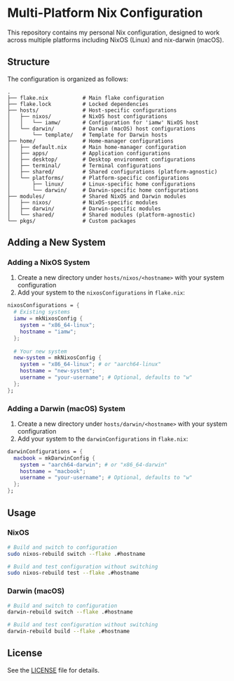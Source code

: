 # Multi-Platform Nix Configuration

This repository contains my personal Nix configuration, designed to work across multiple platforms including NixOS (Linux) and nix-darwin (macOS).

## Structure

The configuration is organized as follows:

```
.
├── flake.nix           # Main flake configuration
├── flake.lock          # Locked dependencies
├── hosts/              # Host-specific configurations
│   ├── nixos/          # NixOS host configurations
│   │   └── iamw/       # Configuration for 'iamw' NixOS host
│   └── darwin/         # Darwin (macOS) host configurations
│       └── template/   # Template for Darwin hosts
├── home/               # Home-manager configurations
│   ├── default.nix     # Main home-manager configuration
│   ├── apps/           # Application configurations
│   ├── desktop/        # Desktop environment configurations
│   ├── terminal/       # Terminal configurations
│   ├── shared/         # Shared configurations (platform-agnostic)
│   └── platforms/      # Platform-specific configurations
│       ├── linux/      # Linux-specific home configurations
│       └── darwin/     # Darwin-specific home configurations
├── modules/            # Shared NixOS and Darwin modules
│   ├── nixos/          # NixOS-specific modules
│   ├── darwin/         # Darwin-specific modules
│   └── shared/         # Shared modules (platform-agnostic)
└── pkgs/               # Custom packages
```

## Adding a New System

### Adding a NixOS System

1. Create a new directory under `hosts/nixos/<hostname>` with your system configuration
2. Add your system to the `nixosConfigurations` in `flake.nix`:

```nix
nixosConfigurations = {
  # Existing systems
  iamw = mkNixosConfig {
    system = "x86_64-linux";
    hostname = "iamw";
  };
  
  # Your new system
  new-system = mkNixosConfig {
    system = "x86_64-linux"; # or "aarch64-linux"
    hostname = "new-system";
    username = "your-username"; # Optional, defaults to "w"
  };
};
```

### Adding a Darwin (macOS) System

1. Create a new directory under `hosts/darwin/<hostname>` with your system configuration
2. Add your system to the `darwinConfigurations` in `flake.nix`:

```nix
darwinConfigurations = {
  macbook = mkDarwinConfig {
    system = "aarch64-darwin"; # or "x86_64-darwin"
    hostname = "macbook";
    username = "your-username"; # Optional, defaults to "w"
  };
};
```

## Usage

### NixOS

```bash
# Build and switch to configuration
sudo nixos-rebuild switch --flake .#hostname

# Build and test configuration without switching
sudo nixos-rebuild test --flake .#hostname
```

### Darwin (macOS)

```bash
# Build and switch to configuration
darwin-rebuild switch --flake .#hostname

# Build and test configuration without switching
darwin-rebuild build --flake .#hostname
```

## License

See the [LICENSE](LICENSE) file for details.
